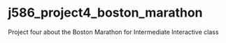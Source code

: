 # j586_project4_boston_marathon
Project four about the Boston Marathon for Intermediate Interactive class
